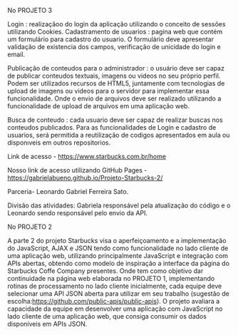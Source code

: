 No PROJETO 3

Login : realizaçãoo do login da aplicação utilizando o conceito de sessões utilizando Cookies.
Cadastramento de usuarios : pagina web que contém um formulário para cadastro do usuario. O formulário deve apresentar validação de existencia dos campos, verificação de unicidade do login e email.

Publicação de conteudos para o administrador : o usuário deve ser capaz de publicar conteudos textuais, imagens ou videos no seu próprio perfil. Podem ser utilizados recursos de HTML5, juntamente com tecnologias de upload de imagens ou videos para o servidor para implementar essa funcionalidade. Onde o envio de arquivos deve ser realizado utilizando a funcionalidade de upload de arquivos em uma aplicação web.

Busca de conteudo : cada usuario deve ser capaz de realizar buscas nos conteudos publicados.  Para as funcionalidades de Login e cadastro de usuarios, será permitida a reutilização de codigos apresentados em aula ou disponıveis em outros repositorios.  

Link de acesso - https://www.starbucks.com.br/home

Nosso link de acesso utilizando GitHub Pages - https://gabrielabueno.github.io/Projeto-Starbucks-2/

Parceria- Leonardo Gabriel Ferreira Sato.

Divisão das atividades:  Gabriela responsável pela atualização do código e o Leonardo sendo responsável pelo envio da API. 


No PROJETO 2

A parte 2 do projeto Starbucks visa o aperfeiçoamento e a implementação do JavaScript, AJAX e JSON tendo como funcionalidade no lado 
cliente de uma aplicação web, utilizando principalmente JavaScript e integração com APIs abertas, obtendo como modelo de inspiração a interface da página do Starbucks Coffe Company presentes. Onde tem como objetivo dar continuidade na página web elaborada no PROJETO 1, implementando rotinas de processamento no lado cliente inicialmente, cada equipe deve selecionar uma API JSON aberta para utilizar em seu trabalho (sugestão de escolha:https://github.com/public-apis/public-apis). O projeto avaliara a capacidade da equipe em desenvolver uma aplicação com JavaScript no lado cliente de uma aplicação web, que consiga consumir os dados disponíveis em APIs JSON.



